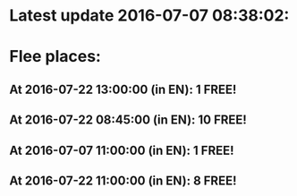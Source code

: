 # Latest update 2016-07-07 08:38:02:
# Flee places:
## At 2016-07-22 13:00:00 (in EN): 1 FREE!
## At 2016-07-22 08:45:00 (in EN): 10 FREE!
## At 2016-07-07 11:00:00 (in EN): 1 FREE!
## At 2016-07-22 11:00:00 (in EN): 8 FREE!
